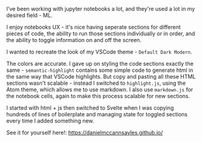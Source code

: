 I've been working with jupyter notebooks a lot, and they're used a lot in my desired field - ML.

I enjoy notebooks UX - it's nice having seperate sections for different pieces of code, the ability to run those sections individually or in order, and the ability to toggle information on and off the screen.

I wanted to recreate the look of my VSCode theme - `Default Dark Modern`.

The colors are accurate. I gave up on styling the code sections exactly the same - `semantic-highlight` contains some simple code to generate html in the same way that VSCode highlights. But copy and pasting all these HTML sections wasn't scalable - instead I switched to `highlight.js`, using the Atom theme, which allows me to use markdown. I also use `markdown.js` for the notebook cells, again to make this process scalable for new sections.

I started with html + js then switched to Svelte when I was copying hundreds of lines of boilerplate and managing state for toggled sections every time I added something new.

See it for yourself here!: https://danielmccannsayles.github.io/
